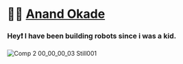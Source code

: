 # 🧑‍💻 [Anand Okade](https://developers.google.com/)
  
### Hey❗ I have been building robots since i was a kid. 

![Comp 2 00_00_00_03 Still001](https://user-images.githubusercontent.com/90754521/146542405-9c8cb2f8-42da-4c2a-a291-fe9babfa418e.jpg)

